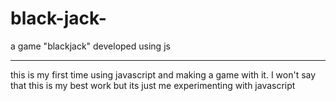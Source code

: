 # black-jack-
a game "blackjack" developed using js


_________________________________________________________________________________________________

this is my first time using javascript and making a game with it. I won't say that this is my best work but its just me experimenting with javascript
